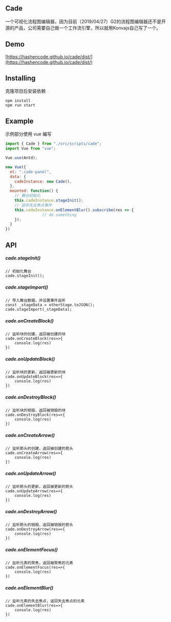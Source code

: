 ## Cade

一个可视化流程图编辑器，因为目前（2019/04/27）G2的流程图编辑器还不是开源的产品，公司需要自己做一个工作流引擎，所以就用Konvajs自己写了一个。



## Demo

[https://hashencode.github.io/cade/dist/](https://hashencode.github.io/cade/dist/)



## Installing

克隆项目后安装依赖

```
npm install
npm run start
```



## Example

示例部分使用 vue 编写

```javascript
import { Cade } from "./src/scripts/cade";
import Vue from "vue";

Vue.use(Antd);

new Vue({
  el: ".cade-panel",
  data: {
    cadeInstance: new Cade(),
  },
  mounted: function() {
    // 舞台初始化
    this.cadeInstance.stageInit();
    // 监听失去焦点事件
    this.cadeInstance.onElementBlur().subscribe(res => {
				// do something
    });
  }
})
```



## API

##### cade.stageInit()

```
// 初始化舞台
cade.stageInit();
```

##### cade.stageImport()

```
// 导入舞台数据，并设置事件监听
const _stageData = otherStage.toJSON();
cade.stageImport(_stageData);
```

##### cade.onCreateBlock()

```
// 监听块的创建，返回被创建的块
cade.onCreateBlock(res=>{
	console.log(res)
})
```

##### cade.onUpdateBlock()

```
// 监听块的更新，返回被更新的块
cade.onUpdateBlock(res=>{
	console.log(res)
})
```

##### cade.onDestroyBlock()

```
// 监听块的销毁，返回被销毁的块
cade.onDestroyBlock(res=>{
	console.log(res)
})
```

##### cade.onCreateArrow()

```
// 监听箭头的创建，返回被创建的箭头
cade.onCreateArrow(res=>{
	console.log(res)
})
```

##### cade.onUpdateArrow()

```
// 监听箭头的更新，返回被更新的箭头
cade.onUpdateArrow(res=>{
	console.log(res)
})
```

##### cade.onDestroyArrow()

```
// 监听箭头的销毁，返回被销毁的箭头
cade.onDestroyArrow(res=>{
	console.log(res)
})
```

##### cade.onElementFocus()

```
// 监听元素的聚焦，返回被聚焦的元素
cade.onElementFocus(res=>{
	console.log(res)
})
```

##### cade.onElementBlur()

```
// 监听元素的失去焦点，返回失去焦点的元素
cade.onElementBlur(res=>{
	console.log(res)
})
```



